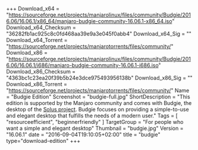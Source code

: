 +++
Download_x64 = "https://sourceforge.net/projects/manjarolinux/files/community/Budgie/2016.06/16.06.1/x86_64/manjaro-budgie-community-16.06.1-x86_64.iso"
Download_x64_Checksum = "36282fb1ac925c8c0fd468aa39e9a3e045f0abb4"
Download_x64_Sig = ""
Download_x64_Torrent = "https://sourceforge.net/projects/manjarotorrents/files/community/"
Download_x86 = "https://sourceforge.net/projects/manjarolinux/files/community/Budgie/2016.06/16.06.1/i686/manjaro-budgie-community-16.06.1-i686.iso"
Download_x86_Checksum = "4363bc1c23ea20f39b5b24e3dce975493956138b"
Download_x86_Sig = ""
Download_x86_Torrent = "https://sourceforge.net/projects/manjarotorrents/files/community/"
Name = "Budgie Edition"
Screenshot = "budgie-full.jpg"
ShortDescription = "This edition is supported by the Manjaro community and comes with Budgie, the desktop of the [Solus project](https://solus-project.com/). Budgie focuses on providing a simple-to-use and elegant desktop that fulfills the needs of a modern user."
Tags = [ "resourceefficient", "beginnerfriendly" ]
TargetGroup = "For people who want a simple and elegant desktop"
Thumbnail = "budgie.jpg"
Version = "16.06.1"
date = "2016-09-04T19:10:05+02:00"
title = "budgie"
type="download-edition"
+++

